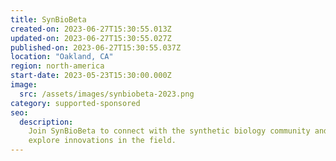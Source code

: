 ```yaml
---
title: SynBioBeta
created-on: 2023-06-27T15:30:55.013Z
updated-on: 2023-06-27T15:30:55.027Z
published-on: 2023-06-27T15:30:55.037Z
location: "Oakland, CA"
region: north-america
start-date: 2023-05-23T15:30:00.000Z
image:
  src: /assets/images/synbiobeta-2023.png
category: supported-sponsored
seo:
  description:
    Join SynBioBeta to connect with the synthetic biology community and
    explore innovations in the field.
---
```

